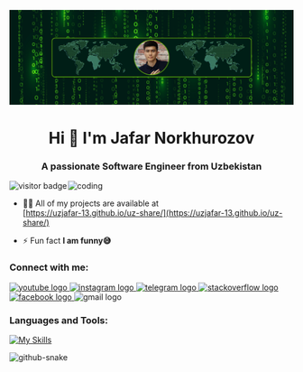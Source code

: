 ![logo](https://github.com/UzJaFaR-13/UzJaFaR-13/blob/main/Github-Banner.png)
<h1 align="center">Hi 👋 I'm Jafar Norkhurozov</h1>
<h3 align="center">A passionate Software Engineer from Uzbekistan</h3>

<img align="right" alt="coding" width="400" src="https://user-images.githubusercontent.com/55389276/140866485-8fb1c876-9a8f-4d6a-98dc-08c4981eaf70.gif">

![visitor badge](https://visitor-badge.laobi.icu/badge?page_id=UzJaFaR-13.UzJaFaR-13&left_text=My%20Page%20Visitors)

- 👨‍💻 All of my projects are available at <br> [https://uzjafar-13.github.io/uz-share/](https://uzjafar-13.github.io/uz-share/)

- ⚡ Fun fact **I am funny😅**

<h3 align="left">Connect with me:</h3>

<div align="left">
  <a href="!#" target="_blank">
  <img src="https://raw.githubusercontent.com/maurodesouza/profile-readme-generator/master/src/assets/icons/social/youtube/default.svg" width="47" height="35" alt="youtube logo"  />
  </a>
  <a href="https://www.instagram.com/uzjafar_13/profilecard/" target="_blank">
    <img src="https://raw.githubusercontent.com/maurodesouza/profile-readme-generator/master/src/assets/icons/social/instagram/default.svg" width="47" height="35" alt="instagram logo"  />
  </a>
  <a href="https://t.me/UzJaFaR_13" target="_blank">
    <img src="https://raw.githubusercontent.com/maurodesouza/profile-readme-generator/master/src/assets/icons/social/telegram/default.svg" width="47" height="35" alt="telegram logo"  />
  </a>
  <a href="https://stackoverflow.com/users/21209988/jafar-norxurozov" target="_blank">
    <img src="https://raw.githubusercontent.com/maurodesouza/profile-readme-generator/master/src/assets/icons/social/stackoverflow/default.svg" width="47" height="35" alt="stackoverflow logo"  />
  </a>
  <a href="https://www.facebook.com/jafar.norxurozov.3" target="_blank">
    <img src="https://raw.githubusercontent.com/maurodesouza/profile-readme-generator/master/src/assets/icons/social/facebook/default.svg" width="47" height="35" alt="facebook logo"  />
  </a href="mailto:uzjafarc@gmail.com" target="_blank">
  <img src="https://raw.githubusercontent.com/maurodesouza/profile-readme-generator/master/src/assets/icons/social/gmail/default.svg" width="47" height="35" alt="gmail logo"/>
  </a>
</div>

<h3 align="left">Languages and Tools:</h3>

[![My Skills](https://skillicons.dev/icons?i=docker,js,vite,vue,pinia,redis,postgres,mongodb,symfony,react,bash,powershell,vim,bootstrap,css,figma,git,github,gitlab,gmail,gulp,html,htmx,jest,mysql,netlify,nodejs,npm,php,phpstorm,ps,ae,pr,ai,sass,tailwind,jquery,stackoverflow,arch,ubuntu,kali,debian,linux,redhat,windows&perline=15)](https://skillicons.dev)

<!-- <h3 align="left">Support:</h3> -->
<!-- <p><a href=""> <img align="left" src="https://cdn.buymeacoffee.com/buttons/v2/default-yellow.png" height="50" width="210" alt="simplified learner" /></a></p><br><br> -->

<picture>
  <source media="(prefers-color-scheme: dark)" srcset="https://raw.githubusercontent.com/tobiasmeyhoefer/tobiasmeyhoefer/output/github-snake-dark.svg" />
  <source media="(prefers-color-scheme: light)" srcset="https://raw.githubusercontent.com/tobiasmeyhoefer/tobiasmeyhoefer/output/github-snake.svg" />
  <img alt="github-snake" src="https://raw.githubusercontent.com/tobiasmeyhoefer/tobiasmeyhoefer/output/github-snake.svg" />
</picture>

